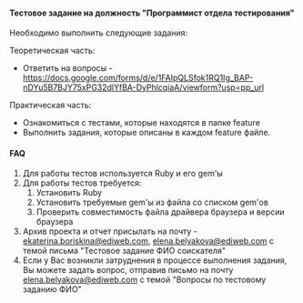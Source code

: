 #### Тестовое задание на должность "Программист отдела тестирования"

Необходимо выполнить следующие задания:

Теоретическая часть:
- Ответить на вопросы - https://docs.google.com/forms/d/e/1FAIpQLSfok1RQ1Ig_BAP-nDYu5B7BJY75xPG32dlYfBA-DyPhlcqiaA/viewform?usp=pp_url

Практическая часть:
- Ознакомиться с тестами, которые находятся в папке feature
- Выполнить задания, которые описаны в каждом feature файле.

#### FAQ
1. Для работы тестов используется Ruby и его gem'ы
2. Для работы тестов требуется:
    1. Установить Ruby
    2. Установить требуемые gem'ы из файла со списком gem'ов 
    3. Проверить совместимость файла драйвера браузера и версии браузера
3. Архив проекта и отчет присылать на почту - ekaterina.boriskina@ediweb.com, elena.belyakova@ediweb.com с темой письма "Тестовое задание ФИО соискателя"
4. Если у Вас возникли затруднения в процессе выполнения задания, Вы можете задать вопрос, отправив письмо на почту elena.belyakova@ediweb.com с темой "Вопросы по тестовому заданию ФИО"
